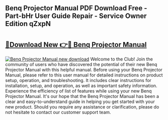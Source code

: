## Benq Projector Manual PDF Download Free - Part-bHr User Guide Repair - Service Owner Edition qZxpN

# <h2><a href="http://bc15533.oget.top/?id=Benq+Projector+Manual">🔗Download New 👉🔴 Benq Projector Manual</a></h2>

[![Benq Projector Manual new download](https://i.imgur.com/5g1atiW.png)](http://bc15533.oget.top/?id=Benq+Projector+Manual)
Welcome to the Club! Join the community of users who have discovered the potential of their new Benq Projector Manual with this helpful manual. Before using your Benq Projector Manual, please refer to this user manual for detailed instructions on product setup, operation, and troubleshooting. It includes clear instructions for installation, setup, and operation, as well as important safety information. Experience the efficiency of list of features while using your new Benq Projector Manual. It's our hope that the Benq Projector Manual has been a clear and easy-to-understand guide in helping you get started with your new product. Should you require any assistance or clarification, please do not hesitate to contact our customer support team.
